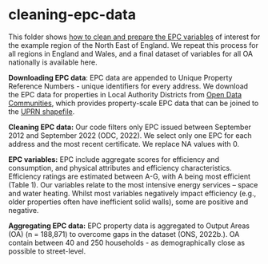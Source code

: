 # cleaning-epc-data

This folder shows [how to clean and prepare the EPC variables](https://github.com/CaitHRobinson/private-rental-efficiency/blob/main/clean/clean-code.r) of interest for the example region of the North East of England. We repeat this process for all regions in England and Wales, and a final dataset of variables for all OA nationally is available here.

**Downloading EPC data**: EPC data are appended to Unique Property Reference Numbers - unique identifiers for every address. We download the EPC data for properties in Local Authority Districts from [Open Data Communities](https://epc.opendatacommunities.org/), which provides property-scale EPC data that can be joined to the [UPRN shapefile](https://osdatahub.os.uk/downloads/open/OpenUPRN).

**Cleaning EPC data:** Our code filters only EPC issued between September 2012 and September 2022 (ODC, 2022). We select only one EPC for each address and the most recent certificate. We replace NA values with 0.

**EPC variables:** EPC include aggregate scores for efficiency and consumption, and physical attributes and efficiency characteristics. Efficiency ratings are estimated between A-G, with A being most efficient (Table 1). Our variables relate to the most intensive energy services – space and water heating. Whilst most variables negatively impact efficiency (e.g., older properties often have inefficient solid walls), some are positive and negative.

**Aggregating EPC data:** EPC property data is aggregated to Output Areas (OA) (n = 188,871) to overcome gaps in the dataset (ONS, 2022b.). OA contain between 40 and 250 households - as demographically close as possible to street-level. 
